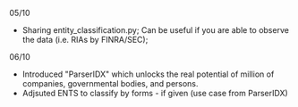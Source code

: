 

05/10

- Sharing entity_classification.py; Can be useful if you are able to observe the data (i.e. RIAs by FINRA/SEC); 

06/10
 
- Introduced "ParserIDX" which unlocks the real potential of million of companies, governmental bodies, and persons.
- Adjsuted ENTS to classify by forms - if given (use case from ParserIDX)

